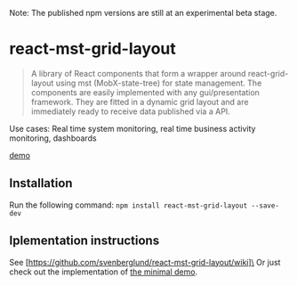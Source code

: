 Note: The published npm versions are still at an experimental beta stage.

# react-mst-grid-layout

> A library of React components that form a wrapper around react-grid-layout using mst (MobX-state-tree) for state management.
> The components are easily implemented with any gui/presentation framework. They are fitted in a dynamic grid layout and are immediately ready to receive data published via a API.  

Use cases: Real time system monitoring, real time business activity monitoring, dashboards

[demo](https://svenberglund.github.io/react-mst-grid-layout/)

## Installation
Run the following command:
`npm install react-mst-grid-layout --save-dev`

## Iplementation instructions
See [https://github.com/svenberglund/react-mst-grid-layout/wiki]\
Or just check out the implementation of [the minimal demo](https://github.com/svenberglund/rmgl-minimal-demo).
